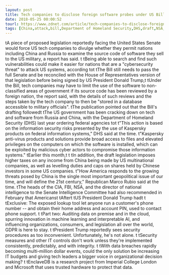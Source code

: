 ```yaml
---
layout: post
title: Tech companies to disclose foreign software probes under US Bill: Report
date: 2018-05-25 00:00:52
tourl: https://www.zdnet.com/article/tech-companies-to-disclose-foreign-software-probes-under-us-bill-report/
tags: [China,attack,bill,Department of Homeland Security,DHS,draft,NSA,GDPR]
---
```

 tA piece of proposed legislation reportedly facing the United States Senate would force US tech companies to divulge whether they permit nations including China and Russia to examine the source code of software they sell to the US military, a report has said. t tBeing able to search and find such vulnerabilities could make it easier for nations that are a "cybersecurity threat" to attack US systems, according tot tThe Bill still needs to pass the full Senate and be reconciled with the House of Representatives version of that legislation before being signed by US President Donald Trump,t tUnder the Bill, tech companies may have to limit the use of the software to non-classified areas of government if its source code has been reviewed by a foreign nation, the report said, with the details of such reviews and the steps taken by the tech company to then be "stored in a database accessible to military officials". tThe publication pointed out that the Bill's drafting followedt tThe US government has been cracking down on tech and software from Russia and China, with the Department of Homeland Security (DHS) last year ordering federal agencies tot t"This action is based on the information security risks presented by the use of Kaspersky products on federal information systems," DHS said at the time. t"Kaspersky anti-virus products and solutions provide broad access to files and elevated privileges on the computers on which the software is installed, which can be exploited by malicious cyber actors to compromise those information systems." tEarlier this month,t t tIn addition, the draft legislation imposes higher taxes on any income from China being made by US multinational companies, as well as levelling duties and caps on shares held by Chinese investors in some US companies. t"How America responds to the growing threats posed by China is the single most important geopolitical issue of our time, and will define the 21st century," Republican Marco Rubio said at the time. tThe heads of the CIA, FBI, NSA, and the director of national intelligence to the Senate Intelligence Committee had also recommended in February that Americanst tAftert tUS President Donald Trump hadt t tExclusive: The exposed lookup tool let anyone run a customer's phone number -- and obtain their home address and account PIN, used to contact phone support. t tPart two: Auditing data on premise and in the cloud, spurring innovation in machine learning and interpretable AI, and influencing organizations, consumers, and legislation all over the world, GDPR is here to stay. t tPresident Trump reportedly sees security procedures as too inconvenient. Unfortunately, he's not alone. t tSecurity measures and other IT controls don't work unless they're implemented consistently, predictably, and with integrity. t tWith data breaches rapidly becoming multi-million dollar events, could the only solution be increasing IT budgets and giving tech leaders a bigger voice in organizational decision making? t tEnclaveDB is a research project from Imperial College London and Microsoft that uses trusted hardware to protect that data.